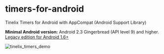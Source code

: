 # timers-for-android
Tinelix Timers for Android with AppCompat (Android Support Library)

<b>Minimal Android version:</b> Android 2.3 Gingerbread (API level 9) and higher.<br><a href="https://github.com/tinelix/timers-legacy-for-android">Legacy edition for Android 1.6+</a>

![tinelix_timers_demo](https://user-images.githubusercontent.com/76806170/166706729-0a98206f-d07a-4e91-be4b-84e9e19ae543.png)

